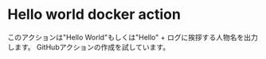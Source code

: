 # Hello world docker action

このアクションは"Hello World"もしくは"Hello" + ログに挨拶する人物名を出力します。
GitHubアクションの作成を試しています。

